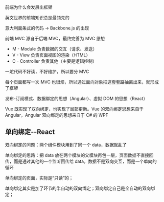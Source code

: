 前端为什么会发展出框架

英文世界的前端知识总是最领先的

意大利面条式的代码 -> Backbone.js 的出现

前端 MVC 源自于后端 MVC，最终完善为 MVC 思想

* M - Module 负责数据的交互（请求、发送）
* V - View 负责页面视图的渲染（HTML）
* C - Controller 负责其他（主要是逻辑控制）

一坨代码不好读，不好维护，所以要分 MVC

每个页面都写一次 MVC 也很烦，所以通过面向对象把这套套路抽离出来，就形成了框架

发布-订阅模式、数据绑定的思想（Angular）、虚拟 DOM 的思想（React）

Vue 既实现了双向绑定，也实现了局部更新。Vue 的双向绑定思想来自于 Angular，Angular 双向绑定的思想来自于 C# 的 WPF

单向绑定--React
---
双向绑定的问题：两个组件模块用到了同一个 data，数据就乱了

单向绑定的思路：把 data 放在两个模块的父模块再包一层，页面数据不直接回传，而是通过其他的一个监听回传给 data，数据不是双向交互，而是一个单向的循环

单向绑定的页面，实际是“只读”的；

单向绑定其实是加了环节的半自动的双向绑定；双向绑定自己是全自动的双向绑定；

